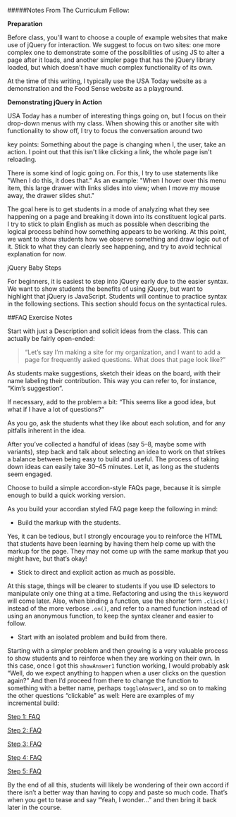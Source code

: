 #####Notes From The Curriculum Fellow:

__Preparation__

Before class, you'll want to choose a couple of example websites that make use of jQuery for interaction. We suggest to focus on two sites: one more complex one to demonstrate some of the possibilities of using JS to alter a page after it loads, and another simpler page that has the jQuery library loaded, but which doesn't have much complex functionality of its own.

At the time of this writing, I typically use the USA Today website as a demonstration and the Food Sense website as a playground.

__Demonstrating jQuery in Action__

USA Today has a number of interesting things going on, but I focus on their drop-down menus with my class. When showing this or another site with functionality to show off, I try to focus the conversation around two 

key points:
Something about the page is changing when I, the user, take an action. I point out that this isn't like clicking a link, the whole page isn't reloading.

There is some kind of logic going on. For this, I try to use statements like "When I do this, it does that." As an example: "When I hover over this menu item, this large drawer with links slides into view; when I move my mouse away, the drawer slides shut."

The goal here is to get students in a mode of analyzing what they see happening on a page and breaking it down into its constituent logical parts. I try to stick to plain English as much as possible when describing the logical process behind how something appears to be working. At this point, we want to show students how we observe something and draw logic out of it. Stick to what they can clearly see happening, and try to avoid technical explanation for now.

jQuery Baby Steps

For beginners, it is easiest to step into jQuery early due to the easier syntax. We want to show students the benefits of using jQuery, but want to highlight that jQuery is JavaScript. Students will continue to practice syntax in the following sections. This section should focus on the syntactical rules.

##FAQ Exercise Notes

Start with just a Description  and solicit ideas from the class. This can actually be fairly open-ended:

>“Let’s say I’m making a site for my organization, and I want to add a page for frequently asked questions. What does that page look like?”

As students make suggestions, sketch their ideas on the board, with their name labeling their contribution. This way you can refer to, for instance, “Kim’s suggestion”.

If necessary, add to the problem a bit: “This seems like a good idea, but what if I have a lot of questions?”

As you go, ask the students what they like about each solution, and for any pitfalls inherent in the idea.

After you’ve collected a handful of ideas (say 5–8, maybe some with variants), step back and talk about selecting an idea to work on that strikes a balance between being easy to build and useful. The process of taking down ideas can easily take 30–45 minutes. Let it, as long as the students seem engaged.

Choose to build a simple accordion-style FAQs page, because it is simple enough to build a quick working version.

As you build your accordian styled FAQ page keep the following in mind:

*	Build the markup with the students.

Yes, it can be tedious, but I strongly encourage you to reinforce the HTML that students have been learning by having them help come up with the markup for the page. They may not come up with the same markup that you might have, but that’s okay!

*	Stick to direct and explicit action as much as possible.

At this stage, things will be clearer to students if you use ID selectors to manipulate only one thing at a time. Refactoring and using the `this` keyword will come later. Also, when binding a function, use the shorter form `.click()` instead of the more verbose `.on()`, and refer to a named function instead of using an anonymous function, to keep the syntax cleaner and easier to follow.

*	Start with an isolated problem and build from there.

Starting with a simpler problem and then growing is a very valuable process to show students and to reinforce when they are working on their own. In this case, once I got this `showAnswer1` function working, I would probably ask “Well, do we expect anything to happen when a user clicks on the question again?” And then I’d proceed from there to change the function to something with a better name, perhaps `toggleAnswer1`, and so on to making the other questions “clickable” as well: Here are examples of my incremental build:

[Step 1: FAQ](http://codepen.io/nevan/pen/xkhmA)

[Step 2: FAQ](http://codepen.io/nevan/pen/hnDgo)

[Step 3: FAQ](http://codepen.io/nevan/pen/xuGtE)

[Step 4: FAQ](http://codepen.io/nevan/pen/mrIGu)

[Step 5: FAQ](http://codepen.io/nevan/pen/mKzvs)

By the end of all this, students will likely be wondering of their own accord if there isn’t a better way than having to copy and paste so much code. That’s when you get to tease and say “Yeah, I wonder…” and then bring it back later in the course.